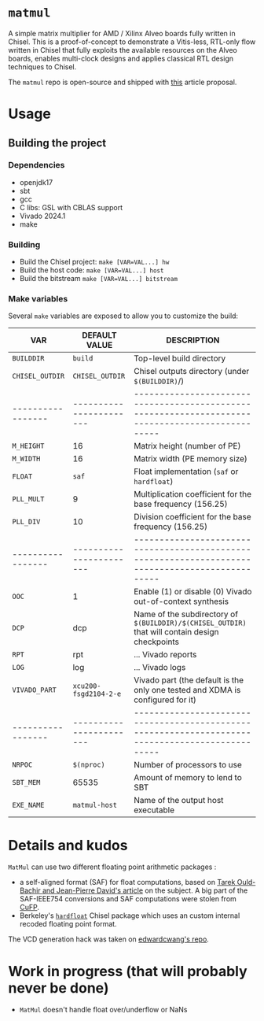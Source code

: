 # `matmul`

A simple matrix multiplier for AMD / Xilinx Alveo boards fully written
in Chisel. This is a proof-of-concept to demonstrate a Vitis-less,
RTL-only flow written in Chisel that fully exploits the available
resources on the Alveo boards, enables multi-clock designs and applies
classical RTL design techniques to Chisel.

The `matmul` repo is open-source and shipped with
[this](link_to_be_added) article proposal.

# Usage
## Building the project

### Dependencies
- openjdk17
- sbt
- gcc
- C libs: GSL with CBLAS support
- Vivado 2024.1
- make

### Building
- Build the Chisel project:
`make [VAR=VAL...] hw`
- Build the host code:
`make [VAR=VAL...] host`
- Build the bitstream
`make [VAR=VAL...] bitstream`

### Make variables
Several `make` variables are exposed to allow you to customize the
build:

| VAR             | DEFAULT VALUE         | DESCRIPTION                                                                                     |
|-----------------|-----------------------|-------------------------------------------------------------------------------------------------|
| `BUILDDIR`      | `build`               | Top-level build directory                                                                       |
| `CHISEL_OUTDIR` | `CHISEL_OUTDIR`       | Chisel outputs directory (under `$(BUILDDIR)`/)                                                 |
|-----------------|-----------------------|-------------------------------------------------------------------------------------------------|
| `M_HEIGHT`      | 16                    | Matrix height (number of PE)                                                                    |
| `M_WIDTH`       | 16                    | Matrix width (PE memory size)                                                                   |
| `FLOAT`         | `saf`                 | Float implementation (`saf` or `hardfloat`)                                                     |
| `PLL_MULT`      | 9                     | Multiplication coefficient for the base frequency (156.25)                                      |
| `PLL_DIV`       | 10                    | Division coefficient for the base frequency (156.25)                                            |
|-----------------|-----------------------|-------------------------------------------------------------------------------------------------|
| `OOC`           | 1                     | Enable (1) or disable (0) Vivado out-of-context synthesis                                       |
| `DCP`           | dcp                   | Name of the subdirectory of `$(BUILDDIR)/$(CHISEL_OUTDIR)` that will contain design checkpoints |
| `RPT`           | rpt                   | ... Vivado reports                                                                              |
| `LOG`           | log                   | ... Vivado logs                                                                                 |
| `VIVADO_PART`   | `xcu200-fsgd2104-2-e` | Vivado part (the default is the only one tested and XDMA is configured for it)                  |
|-----------------|-----------------------|-------------------------------------------------------------------------------------------------|
| `NRPOC`         | `$(nproc)`            | Number of processors to use                                                                     |
| `SBT_MEM`       | 65535                 | Amount of memory to lend to SBT                                                                 |
| `EXE_NAME`      | `matmul-host`         | Name of the output host executable                                                              |



# Details and kudos

`MatMul` can use two different floating point arithmetic packages :
- a self-aligned format (SAF) for float computations, based on [Tarek Ould-Bachir and
  Jean-Pierre David's article](https://doi.org/10.1145/2457443.2457444) on the
  subject. A big part of the SAF-IEEE754 conversions and SAF computations were
  stolen from [CuFP](https://github.com/FahimeHajizadeh/Custom-Float-HLS.git).
- Berkeley's [`hardfloat`](https://github.com/ucb-bar/berkeley-hardfloat)
  Chisel package which uses an custom internal recoded floating point format.

The VCD generation hack was taken on [edwardcwang's
repo](https://github.com/edwardcwang/decoupled-serializer).

# Work in progress (that will probably never be done)

- `MatMul` doesn't handle float over/underflow or NaNs
